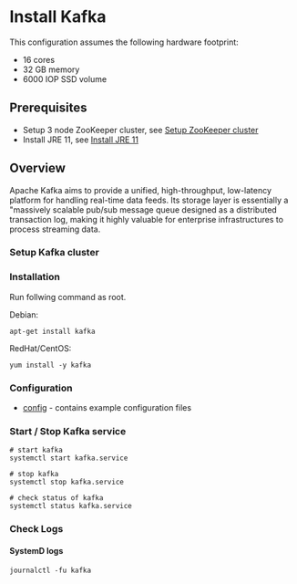 # Install Kafka

This configuration assumes the following hardware footprint:

- 16 cores
- 32 GB memory
- 6000 IOP SSD volume

## Prerequisites

- Setup 3 node ZooKeeper cluster, see [Setup ZooKeeper cluster](../zookeeper/README.md)
- Install JRE 11, see [Install JRE 11](../instana-jre-11/README.md)

## Overview

Apache Kafka aims to provide a unified, high-throughput, low-latency platform for handling real-time data feeds. Its storage layer is essentially a "massively scalable pub/sub message queue designed as a distributed transaction log, making it highly valuable for enterprise infrastructures to process streaming data.

### Setup Kafka cluster

### Installation

Run follwing command as root.

Debian:
```
apt-get install kafka
```

RedHat/CentOS:
```
yum install -y kafka
```

### Configuration

- [config](config) - contains example configuration files

### Start / Stop Kafka service

```
# start kafka
systemctl start kafka.service

# stop kafka
systemctl stop kafka.service

# check status of kafka
systemctl status kafka.service
```

### Check Logs

#### SystemD logs

```
journalctl -fu kafka
```
